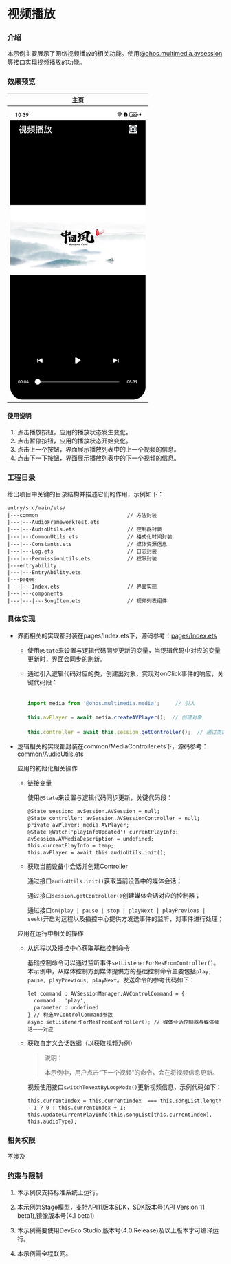 # 视频播放

### 介绍

本示例主要展示了网络视频播放的相关功能。使用[@ohos.multimedia.avsession](https://docs.openharmony.cn/pages/v4.0/zh-cn/application-dev/reference/apis/js-apis-avsession.md)等接口实现视频播放的功能。

### 效果预览

| 主页 | 
|-------------------------------- |
| ![Index](screenshots/device/index.jpeg) |

#### 使用说明

1. 点击播放按钮，应用的播放状态发生变化。
2. 点击暂停按钮，应用的播放状态开始变化。
3. 点击上一个按钮，界面展示播放列表中的上一个视频的信息。
4. 点击下一下按钮，界面展示播放列表中的下一个视频的信息。

### 工程目录

给出项目中关键的目录结构并描述它们的作用，示例如下：

```
entry/src/main/ets/
|---common                             // 方法封装
|---|---AudioFrameworkTest.ets
|---|---AudioUtils.ets                 // 控制器封装
|---|---CommonUtils.ets                // 格式化时间封装
|---|---Constants.ets                  // 媒体资源信息
|---|---Log.ets                        // 日志封装
|---|---PermissionUtils.ets            // 权限封装
|---entryability              
|---|---EntryAbility.ets               
|---pages
|---|---Index.ets                      // 界面实现
|---|---components
|---|---|---SongItem.ets               // 视频列表组件
```

### 具体实现

* 界面相关的实现都封装在pages/Index.ets下，源码参考：[pages/Index.ets](./entry/src/main/ets/pages/Index.ets)
    * 使用`@State`来设置与逻辑代码同步更新的变量，当逻辑代码中对应的变量更新时，界面会同步的刷新。

    * 通过引入逻辑代码对应的类，创建出对象，实现对onClick事件的响应，关键代码段：
      ```js
      
      import media from '@ohos.multimedia.media';     // 引入
      
      this.avPlayer = await media.createAVPlayer();  // 创建对象
      
      this.controller = await this.session.getController();  // 通过类的对象来调用逻辑代码

      ```

* 逻辑相关的实现都封装在common/MediaController.ets下，源码参考：[common/AudioUtils.ets](./entry/src/main/ets/common/AudioUtils.ets)

  应用的初始化相关操作

    * 链接变量

      使用`@State`来设置与逻辑代码同步更新，关键代码段：

      ```ets
      @State session: avSession.AVSession = null;
      @State controller: avSession.AVSessionController = null;
      private avPlayer: media.AVPlayer;
      @State @Watch('playInfoUpdated') currentPlayInfo: avSession.AVMediaDescription = undefined;
      this.currentPlayInfo = temp;
      this.avPlayer = await this.audioUtils.init();
      ```

    * 获取当前设备中会话并创建Controller

      通过接口`audioUtils.init()`获取当前设备中的媒体会话；

      通过接口`session.getController()`创建媒体会话对应的控制器；

      通过接口`on(play | pause | stop | playNext | playPrevious | seek)`开启对远程以及播控中心提供方发送事件的监听，对事件进行处理；

  应用在运行中相关的操作

    * 从远程以及播控中心获取基础控制命令

      基础控制命令可以通过监听事件`setListenerForMesFromController()`。本示例中，从媒体控制方到媒体提供方的基础控制命令主要包括`play, pause, playPrevious, playNext`。发送命令的参考代码如下：
      ```ets
      let command : AVSessionManager.AVControlCommand = {
        command : 'play',
        parameter : undefined
      } // 构造AVControlCommand参数
      async setListenerForMesFromController(); // 媒体会话控制器与媒体会话一一对应
      ```

    * 获取自定义会话数据（以获取视频为例）

      > 说明：
      > 
      > 本示例中，用户点击“下一个视频”的命令，会在将视频信息更新。

      视频使用接口`switchToNextByLoopMode()`更新视频信息，示例代码如下：
      ```ets
      this.currentIndex = this.currentIndex  === this.songList.length - 1 ? 0 : this.currentIndex + 1;
      this.updateCurrentPlayInfo(this.songList[this.currentIndex], this.audioType);
      ```

### 相关权限

不涉及

### 约束与限制

1. 本示例仅支持标准系统上运行。

2. 本示例为Stage模型，支持API11版本SDK，SDK版本号(API Version 11 beta1),镜像版本号(4.1 beta1)

3. 本示例需要使用DevEco Studio 版本号(4.0 Release)及以上版本才可编译运行。

4. 本示例需全程联网。
